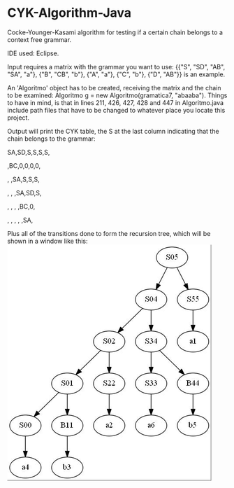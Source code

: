 # CYK-Algorithm-Java
Cocke-Younger-Kasami algorithm for testing if a certain chain belongs to a context free grammar.

IDE used: Eclipse.

Input requires a matrix with the grammar you want to use:
{{"S", "SD", "AB", "SA", "a"}, {"B", "CB", "b"}, {"A", "a"}, {"C", "b"}, {"D", "AB"}} is an example.

An 'Algoritmo' object has to be created, receiving the matrix and the chain to be examined: Algoritmo g = new Algoritmo(gramatica7, "abaaba").
Things to have in mind, is that in lines 211, 426, 427, 428 and 447 in Algoritmo.java include path files that have to be changed to whatever place you locate this project.

Output will print the CYK table, the S at the last column indicating that the chain belongs to the grammar:

SA,SD,S,S,S,S,

 ,BC,0,0,0,0,
 
 , ,SA,S,S,S,
 
 , , ,SA,SD,S,
 
 , , , ,BC,0,
 
 , , , , ,SA,
 
 
 Plus all of the transitions done to form the recursion tree, which will be shown in a window like this:
![alt text](https://github.com/JDanielRC/CYK-Algorithm-Java/blob/main/CYK%20Algorithm/Grafo1.jpg?raw=true)
